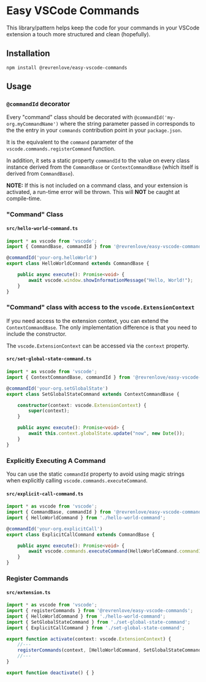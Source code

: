 # Easy VSCode Commands

This library/pattern helps keep the code for your commands in your VSCode extension a touch more structured and clean (hopefully).

## Installation

`npm install @revrenlove/easy-vscode-commands`

## Usage

### `@commandId` decorator

Every "command" class should be decorated with `@commandId('my-org.myCommandName')` where the string parameter passed in corresponds to the the entry in your `commands` contribution point in your `package.json`.

It is the equivalent to the `command` parameter of the `vscode.commands.registerCommand` function.

In addition, it sets a static property `commandId` to the value on every class instance derived from the `CommandBase` or `ContextCommandBase` (which itself is derived from `CommandBase`).

**NOTE:** If this is not included on a command class, and your extension is activated, a run-time error will be thrown. This will **NOT** be caught at compile-time.

### "Command" Class

#### `src/hello-world-command.ts`

```ts
import * as vscode from 'vscode';
import { CommandBase, commandId } from '@revrenlove/easy-vscode-commands';

@commandId('your-org.helloWorld')
export class HelloWorldCommand extends CommandBase {

    public async execute(): Promise<void> {
        await vscode.window.showInformationMessage("Hello, World!");
    }
}
```

### "Command" class with access to the `vscode.ExtensionContext`

If you need access to the extension context, you can extend the `ContextCommandBase`. The only implementation difference is that you need to include the constructor.

The `vscode.ExtensionContext` can be accessed via the `context` property.

#### `src/set-global-state-command.ts`

```ts
import * as vscode from 'vscode';
import { ContextCommandBase, commandId } from '@revrenlove/easy-vscode-commands';

@commandId('your-org.setGlobalState')
export class SetGlobalStateCommand extends ContextCommandBase {

    constructor(context: vscode.ExtensionContext) {
        super(context);
    }

    public async execute(): Promise<void> {
        await this.context.globalState.update("now", new Date());
    }
}
```

### Explicitly Executing A Command

You can use the static `commandId` property to avoid using magic strings when explicitly calling `vscode.commands.executeCommand`.

#### `src/explicit-call-command.ts`

```ts
import * as vscode from 'vscode';
import { CommandBase, commandId } from '@revrenlove/easy-vscode-commands';
import { HelloWorldCommand } from './hello-world-command';

@commandId('your-org.explicitCall')
export class ExplicitCallCommand extends CommandBase {

    public async execute(): Promise<void> {
        await vscode.commands.executeCommand(HelloWorldCommand.commandId);
    }
}
```

### Register Commands

#### `src/extension.ts`

```ts
import * as vscode from 'vscode';
import { registerCommands } from '@revrenlove/easy-vscode-commands';
import { HelloWorldCommand } from './hello-world-command';
import { SetGlobalStateCommand } from './set-global-state-command';
import { ExplicitCallCommand } from './set-global-state-command';

export function activate(context: vscode.ExtensionContext) {
    //---
    registerCommands(context, [HelloWorldCommand, SetGlobalStateCommand, ExplicitCallCommand]);
    //---
}

export function deactivate() { }
```
